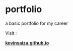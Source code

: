 # portfolio
a basic portfolio for my career


Visit : 
<p style=""><b>
  
<a href="https://kevinsaiza.github.io/portfolio/">kevinsaiza.github.io</a>
  
  </b></p>
